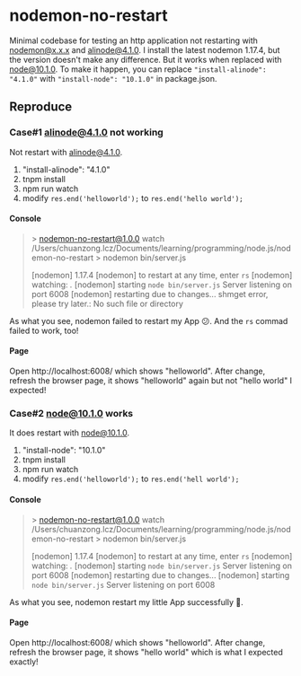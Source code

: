 # nodemon-no-restart
Minimal codebase for testing an http application not restarting with nodemon@x.x.x and alinode@4.1.0. I install the latest nodemon 1.17.4, but the version doesn't make any difference.
But it works when replaced with node@10.1.0. To make it happen, you can replace `"install-alinode": "4.1.0"` with `"install-node": "10.1.0"` in package.json.

## Reproduce

### Case#1 alinode@4.1.0 not working

Not restart with alinode@4.1.0.

1. "install-alinode": "4.1.0"
2. tnpm install
3. npm run watch
4. modify `res.end('helloworld');` to `res.end('hello world');`

#### Console

> \> nodemon-no-restart@1.0.0 watch /Users/chuanzong.lcz/Documents/learning/programming/node.js/nodemon-no-restart
> \> nodemon bin/server.js
>
> [nodemon] 1.17.4
> [nodemon] to restart at any time, enter `rs`
> [nodemon] watching: *.*
> [nodemon] starting `node bin/server.js`
> Server listening on port 6008
> [nodemon] restarting due to changes...
> shmget error, please try later.: No such file or directory

As what you see, nodemon failed to restart my App 😕. And the `rs` commad failed to work, too!

#### Page

Open http://localhost:6008/ which shows "helloworld". After change, refresh the browser page, it shows "helloworld" again but not "hello world" I expected!

### Case#2 node@10.1.0 works

It does restart with node@10.1.0.

1. "install-node": "10.1.0"
2. tnpm install
3. npm run watch
4. modify `res.end('helloworld');` to `res.end('hell world');`

#### Console

> \> nodemon-no-restart@1.0.0 watch /Users/chuanzong.lcz/Documents/learning/programming/node.js/nodemon-no-restart
> \> nodemon bin/server.js
>
> [nodemon] 1.17.4
> [nodemon] to restart at any time, enter `rs`
> [nodemon] watching: *.*
> [nodemon] starting `node bin/server.js`
> Server listening on port 6008
> [nodemon] restarting due to changes...
> [nodemon] starting `node bin/server.js`
> Server listening on port 6008

As what you see, nodemon restart my little App successfully 🎉.

#### Page

Open http://localhost:6008/ which shows "helloworld". After change, refresh the browser page, it shows "hello world" which is what I expected exactly!
